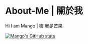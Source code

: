 # About-Me | 關於我
Hi I am Mango | 嗨 我是芒果

[![Mango's GitHub stats](https://github-readme-stats.vercel.app/api?username=EvanHsieh0415&show_icons=true&theme=react&include_all_commits=true)](https://github.com/EvanHsieh0415)
